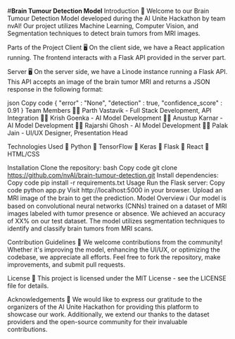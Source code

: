 #**Brain Tumour Detection Model**
Introduction
🧠 Welcome to our Brain Tumour Detection Model developed during the AI Unite Hackathon by team nvAI! Our project utilizes Machine Learning, Computer Vision, and Segmentation techniques to detect brain tumors from MRI images.

Parts of the Project
Client
🖥️ On the client side, we have a React application running. The frontend interacts with a Flask API provided in the server part.

Server
🖥️ On the server side, we have a Linode instance running a Flask API. This API accepts an image of the brain tumor MRI and returns a JSON response in the following format:

json
Copy code
{
    "error" : "None",
    "detection" : true,
    "confidence_score" : 0.91
}
Team Members
👨‍💻 Parth Vastavik - Full Stack Development, API Integration
👨‍💻 Krish Goenka - AI Model Development
👨‍💻 Anustup Karnar - AI Model Development
👨‍💻 Rajarshi Ghosh - AI Model Development
👩‍💻 Palak Jain - UI/UX Designer, Presentation Head

Technologies Used
🔧 Python
🔧 TensorFlow
🔧 Keras
🔧 Flask
🔧 React
🔧 HTML/CSS

Installation
Clone the repository:
bash
Copy code
git clone https://github.com/nvAI/brain-tumour-detection.git
Install dependencies:
Copy code
pip install -r requirements.txt
Usage
Run the Flask server:
Copy code
python app.py
Visit http://localhost:5000 in your browser.
Upload an MRI image of the brain to get the prediction.
Model Overview
ℹ️ Our model is based on convolutional neural networks (CNNs) trained on a dataset of MRI images labeled with tumor presence or absence. We achieved an accuracy of XX% on our test dataset. The model utilizes segmentation techniques to identify and classify brain tumors from MRI scans.

Contribution Guidelines
🤝 We welcome contributions from the community! Whether it's improving the model, enhancing the UI/UX, or optimizing the codebase, we appreciate all efforts. Feel free to fork the repository, make improvements, and submit pull requests.

License
📝 This project is licensed under the MIT License - see the LICENSE file for details.

Acknowledgements
🙏 We would like to express our gratitude to the organizers of the AI Unite Hackathon for providing this platform to showcase our work. Additionally, we extend our thanks to the dataset providers and the open-source community for their invaluable contributions.
